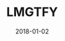 ---
layout: site
title: "LMGTFY"
date: 2018-01-02
categories: [community]
version: 1.6.6
major: 1
minor: 6
patch: 6
slug: lmgtfy
link: http://lmgtfy.com/
submitter: lpolepeddi
permalink: /sites/:slug
---